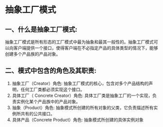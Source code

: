 # 抽象工厂模式

## 一、什么是抽象工厂模式:
抽象工厂模式是所有形态的工厂模式中最为抽象和最其一般性的。抽象工厂模式可以向客户端提供一个接口，使得客户端在不必指定产品的具体类型的情况下，能够创建多个产品族的产品对象。

## 二、模式中包含的角色及其职责:
1. 抽象工厂（Creator）角色: 抽象工厂模式的核心，包含对多个产品结构的声明，任何工厂类都必须实现这个接口。
2. 具体工厂（ Concrete  Creator）角色: 具体工厂类是抽象工厂的一个实现，负责实例化某个产品族中的产品对象。
3. 抽象（Product）角色: 抽象模式所创建的所有对象的父类，它负责描述所有实例所共有的公共接口。
4. 具体产品（Concrete Product）角色: 抽象模式所创建的具体实例对象
